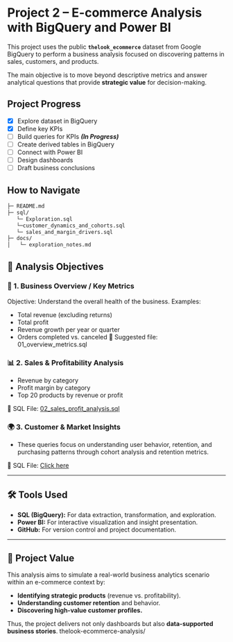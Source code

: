 # Project 2 – E-commerce Analysis with BigQuery and Power BI

This project uses the public **`thelook_ecommerce`** dataset from Google BigQuery to perform a business analysis focused on discovering patterns in sales, customers, and products.

The main objective is to move beyond descriptive metrics and answer analytical questions that provide **strategic value** for decision-making.
## Project Progress
- [x] Explore dataset in BigQuery
- [x] Define key KPIs
- [ ] Build queries for KPIs ***(In Progress)***
- [ ] Create derived tables in BigQuery
- [ ] Connect with Power BI
- [ ] Design dashboards
- [ ] Draft business conclusions
## How to Navigate
``` MARKDOWN
├─ README.md
├─ sql/
   └─ Exploration.sql
   └─customer_dynamics_and_cohorts.sql
   └─ sales_and_margin_drivers.sql
├─ docs/
│   └─ exploration_notes.md
```

## 🎯 Analysis Objectives

### 🧭 1. Business Overview / Key Metrics
Objective: Understand the overall health of the business.
Examples:
* Total revenue (excluding returns)
* Total profit
* Revenue growth per year or quarter
* Orders completed vs. canceled
📄 Suggested file: 01_overview_metrics.sql

### 📊 2. Sales & Profitability Analysis
* Revenue by category
* Profit margin by category
* Top 20 products by revenue or profit

📄 SQL File: [02_sales_profit_analysis.sql](02_sales_profit_analysis.sql) 

### 🌍 3. Customer & Market Insights
* These queries focus on understanding user behavior, retention, and purchasing patterns through cohort analysis and retention metrics. 
  
📄 SQL File: [Click here](customer_dynamics_and_cohorts.sql) 

---

## 🛠️ Tools Used
* **SQL (BigQuery):** For data extraction, transformation, and exploration.
* **Power BI:** For interactive visualization and insight presentation.
* **GitHub:** For version control and project documentation.

---

## 🚀 Project Value

This analysis aims to simulate a real-world business analytics scenario within an e-commerce context by:

* **Identifying strategic products** (revenue vs. profitability).
* **Understanding customer retention** and behavior.
* **Discovering high-value customer profiles.**

Thus, the project delivers not only dashboards but also **data-supported business stories**.
thelook-ecommerce-analysis/


